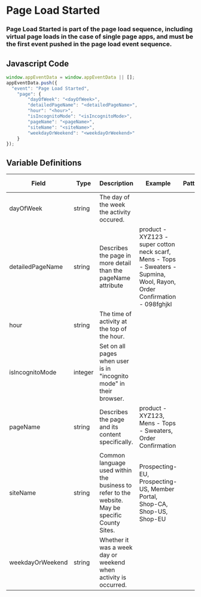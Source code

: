 # Page Load Started

### Page Load Started is part of the page load sequence, including virtual page loads in the case of single page apps, and must be the first event pushed in the page load event sequence.

## Javascript Code
```js
window.appEventData = window.appEventData || [];
appEventData.push({
  "event": "Page Load Started",
    "page": {
        "dayOfWeek": "<dayOfWeek>",
        "detailedPageName": "<detailedPageName>",
        "hour": "<hour>",
        "isIncognitoMode": "<isIncognitoMode>",
        "pageName": "<pageName>",
        "siteName": "<siteName>",
        "weekdayOrWeekend": "<weekdayOrWeekend>"
    }
});
```

## Variable Definitions

|Field|Type|Description|Example|Pattern|Min Length|Max Length|Minimum|Maximum|Multiple Of|
| --- | --- | --- | --- | --- | --- | --- | --- | --- | --- |
|dayOfWeek|string|The day of the week the activity occured.||||||||
|detailedPageName|string|Describes the page in more detail than the pageName attribute|product - XYZ123 - super cotton neck scarf, Mens - Tops - Sweaters - Supmina, Wool, Rayon, Order Confirmation - 098fghjkl|||||||
|hour|string|The time of activity at the top of the hour.||||||||
|isIncognitoMode|integer|Set on all pages when user is in "incognito mode" in their browser.||||||||
|pageName|string|Describes the page and its content specifically. |product - XYZ123, Mens - Tops - Sweaters, Order Confirmation|||||||
|siteName|string|Common language used within the business to refer to the website. May be specific County Sites.|Prospecting-EU, Prospecting-US, Member Portal, Shop-CA, Shop-US, Shop-EU|||||||
|weekdayOrWeekend|string|Whether it was a week day or weekend when activity is occurred.||||||||




